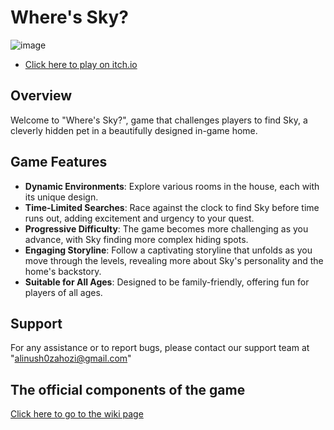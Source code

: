 # Where's Sky?

![image](https://github.com/Computer-game-development-course/Where-s-Sky-/assets/93255163/c34d6a1e-44b5-45e6-8db5-82d74975be67)

* [Click here to play on itch.io](https://alinaandyuval.itch.io/whereisskynew)

## Overview
Welcome to "Where's Sky?",  game that challenges players to find Sky, a cleverly hidden pet in a beautifully designed in-game home.

## Game Features
- **Dynamic Environments**: Explore various rooms in the house, each with its unique design.
- **Time-Limited Searches**: Race against the clock to find Sky before time runs out, adding excitement and urgency to your quest.
- **Progressive Difficulty**: The game becomes more challenging as you advance, with Sky finding more complex hiding spots.
- **Engaging Storyline**: Follow a captivating storyline that unfolds as you move through the levels, revealing more about Sky's personality and the home's backstory.
- **Suitable for All Ages**: Designed to be family-friendly, offering fun for players of all ages.

## Support
For any assistance or to report bugs, please contact our support team at "alinush0zahozi@gmail.com"

## The official components of the game
[Click here to go to the wiki page](https://github.com/Computer-game-development-course/Where-s-Sky-/wiki)
